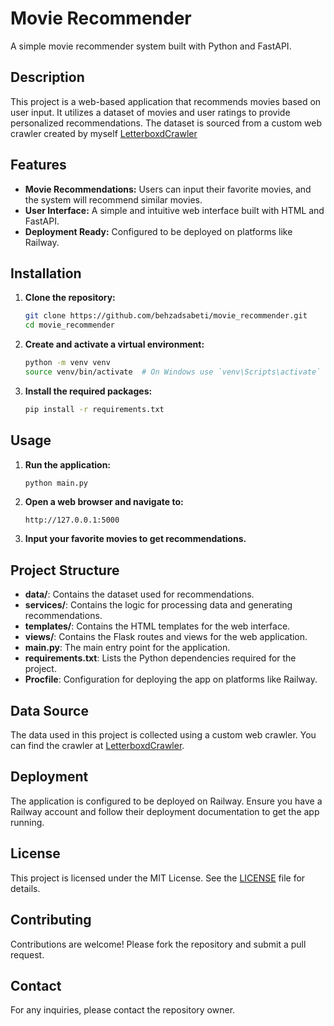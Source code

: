 # Movie Recommender

A simple movie recommender system built with Python and FastAPI.

## Description

This project is a web-based application that recommends movies based on user input. It utilizes a dataset of movies and user ratings to provide personalized recommendations. The dataset is sourced from a custom web crawler created by myself [LetterboxdCrawler](https://github.com/behzadsabeti/LetterboxdCrawler)

## Features

- **Movie Recommendations:** Users can input their favorite movies, and the system will recommend similar movies.
- **User Interface:** A simple and intuitive web interface built with HTML and FastAPI.
- **Deployment Ready:** Configured to be deployed on platforms like Railway.

## Installation

1. **Clone the repository:**
    ```bash
    git clone https://github.com/behzadsabeti/movie_recommender.git
    cd movie_recommender
    ```

2. **Create and activate a virtual environment:**
    ```bash
    python -m venv venv
    source venv/bin/activate  # On Windows use `venv\Scripts\activate`
    ```

3. **Install the required packages:**
    ```bash
    pip install -r requirements.txt
    ```

## Usage

1. **Run the application:**
    ```bash
    python main.py
    ```

2. **Open a web browser and navigate to:**
    ```
    http://127.0.0.1:5000
    ```

3. **Input your favorite movies to get recommendations.**

## Project Structure

- **data/**: Contains the dataset used for recommendations.
- **services/**: Contains the logic for processing data and generating recommendations.
- **templates/**: Contains the HTML templates for the web interface.
- **views/**: Contains the Flask routes and views for the web application.
- **main.py**: The main entry point for the application.
- **requirements.txt**: Lists the Python dependencies required for the project.
- **Procfile**: Configuration for deploying the app on platforms like Railway.

## Data Source

The data used in this project is collected using a custom web crawler. You can find the crawler at [LetterboxdCrawler](https://github.com/behzadsabeti/LetterboxdCrawler).

## Deployment

The application is configured to be deployed on Railway. Ensure you have a Railway account and follow their deployment documentation to get the app running.

## License

This project is licensed under the MIT License. See the [LICENSE](LICENSE) file for details.

## Contributing

Contributions are welcome! Please fork the repository and submit a pull request.

## Contact

For any inquiries, please contact the repository owner.
